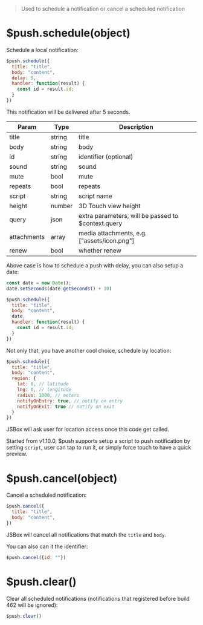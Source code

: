 > Used to schedule a notification or cancel a scheduled notification

# $push.schedule(object)

Schedule a local notification:

```js
$push.schedule({
  title: "title",
  body: "content",
  delay: 5,
  handler: function(result) {
    const id = result.id;
  }
})
```

This notification will be delivered after 5 seconds.

Param | Type | Description
---|---|---
title | string | title
body | string | body
id | string | identifier (optional)
sound | string | sound
mute | bool | mute
repeats | bool | repeats
script | string | script name
height | number | 3D Touch view height
query | json | extra parameters, will be passed to $context.query
attachments | array | media attachments, e.g. ["assets/icon.png"]
renew | bool | whether renew

Above case is how to schedule a push with delay, you can also setup a date:

```js
const date = new Date();
date.setSeconds(date.getSeconds() + 10)

$push.schedule({
  title: "title",
  body: "content",
  date,
  handler: function(result) {
    const id = result.id;
  }
})
```

Not only that, you have another cool choice, schedule by location:

```js
$push.schedule({
  title: "title",
  body: "content",
  region: {
    lat: 0, // latitude
    lng: 0, // longitude
    radius: 1000, // meters
    notifyOnEntry: true, // notify on entry
    notifyOnExit: true // notify on exit
  }
})
```

JSBox will ask user for location access once this code get called.

Started from v1.10.0, $push supports setup a script to push notification by setting `script`, user can tap to run it, or simply force touch to have a quick preview.

# $push.cancel(object)

Cancel a scheduled notification:

```js
$push.cancel({
  title: "title",
  body: "content",
})
```

JSBox will cancel all notifications that match the `title` and `body`.

You can also can it the identifier:

```js
$push.cancel({id: ""})
```

# $push.clear()

Clear all scheduled notifications (notifications that registered before build 462 will be ignored):

```js
$push.clear()
```